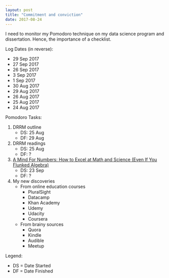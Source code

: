```yaml
---
layout: post
title: "Commitment and conviction"
date: 2017-08-24
---
```


I need to monitor my Pomodoro technique on my data science program and dissertation. Hence, the importance of a checklist.

Log Dates (in reverse): 
* 29 Sep 2017
* 27 Sep 2017
* 26 Sep 2017
* 3 Sep 2017
* 1 Sep 2017
* 30 Aug 2017
* 29 Aug 2017
* 26 Aug 2017
* 25 Aug 2017
* 24 Aug 2017

Pomodoro Tasks:
1. DRRM outline
	* DS: 25 Aug
	* DF: 29 Aug
2. DRRM readings
	* DS: 25 Aug
	* DF: ?
3. [A Mind For Numbers: How to Excel at Math and Science (Even If You Flunked Algebra)](https://www.amazon.com/Mind-Numbers-Science-Flunked-Algebra-ebook/dp/B00G3L19ZU)
	* DS: 23 Sep
	* DF: ?
4. My new discoveries 
	* From online education courses
		* PluralSight
		* Datacamp
		* Khan Academy
		* Udemy
		* Udacity
		* Coursera
	* From brainy sources
		* Quora
		* Kindle
		* Audible
		* Meetup

Legend:
* DS = Date Started
* DF = Date Finished
